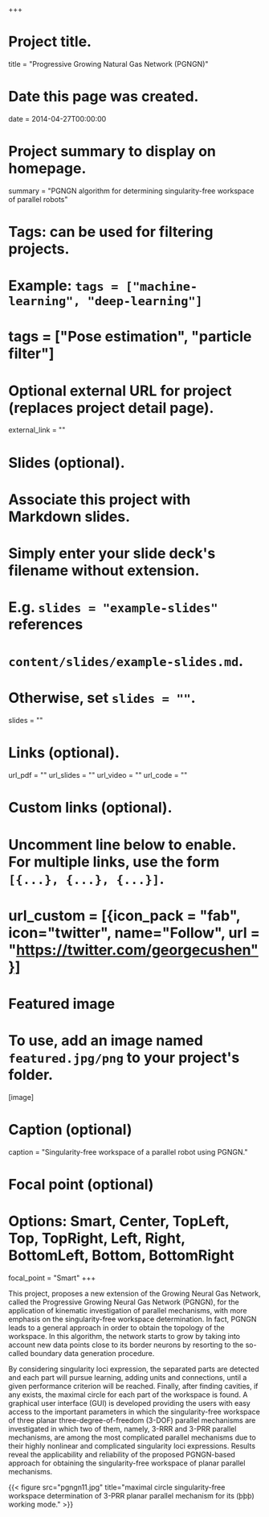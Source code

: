 +++
# Project title.
title = "Progressive Growing Natural Gas Network (PGNGN)"

# Date this page was created.
date = 2014-04-27T00:00:00

# Project summary to display on homepage.
summary = "PGNGN algorithm for determining singularity-free workspace of parallel robots"
# Tags: can be used for filtering projects.
# Example: `tags = ["machine-learning", "deep-learning"]`
# tags = ["Pose estimation", "particle filter"]

# Optional external URL for project (replaces project detail page).
external_link = ""

# Slides (optional).
#   Associate this project with Markdown slides.
#   Simply enter your slide deck's filename without extension.
#   E.g. `slides = "example-slides"` references
#   `content/slides/example-slides.md`.
#   Otherwise, set `slides = ""`.
slides = ""


# Links (optional).
url_pdf = ""
url_slides = ""
url_video = ""
url_code = ""

# Custom links (optional).
#   Uncomment line below to enable. For multiple links, use the form `[{...}, {...}, {...}]`.
#   url_custom = [{icon_pack = "fab", icon="twitter", name="Follow", url = "https://twitter.com/georgecushen"}]

# Featured image
# To use, add an image named `featured.jpg/png` to your project's folder.
[image]
  # Caption (optional)
  caption = "Singularity-free workspace of a parallel robot using PGNGN."

  # Focal point (optional)
  # Options: Smart, Center, TopLeft, Top, TopRight, Left, Right, BottomLeft, Bottom, BottomRight
  focal_point = "Smart"
+++

This project, proposes a new extension of the Growing Neural Gas Network, called the Progressive Growing Neural Gas Network (PGNGN), for the application of kinematic investigation of parallel mechanisms, with more emphasis on the singularity-free workspace determination. In fact, PGNGN leads to a general approach in order to obtain the topology of the workspace. In this algorithm, the network starts to grow by taking into account new data points close to its border neurons by resorting to the so-called boundary data generation procedure.

 By considering singularity loci expression, the separated parts are detected and each part will pursue learning, adding units and connections, until a given performance criterion will be reached. Finally, after finding cavities, if any exists, the maximal circle for each part of the workspace is found. A graphical user interface (GUI) is developed providing the users with easy access to the important parameters in which the singularity-free workspace of three planar three-degree-of-freedom (3-DOF) parallel mechanisms are investigated in which two of them, namely, 3-RRR and 3-PRR parallel mechanisms, are among the most complicated parallel mechanisms due to their highly nonlinear and complicated singularity loci expressions. Results reveal the applicability and reliability of the proposed PGNGN-based approach for obtaining the singularity-free workspace of planar parallel mechanisms.

{{< figure src="pgngn11.jpg" title="maximal circle singularity-free workspace determination of 3-PRR planar parallel mechanism for its (þþþ) working mode." >}}
